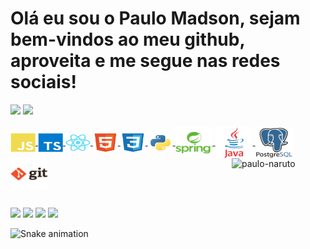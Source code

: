 # Olá eu sou o Paulo Madson, sejam bem-vindos ao meu github, aproveita e me segue nas redes sociais!

 <div>
   <img height="168em" src="https://github-readme-stats.vercel.app/api?username=Paulo77Dev&show_icons=true&theme=radical&include_all_commits=true&count_private=true"/>
  <img height="168em" src="https://github-readme-stats.vercel.app/api/top-langs/?username=Paulo77Dev&layout=compact&langs_count=7&theme=radical"/>
  <a href="https://github.com/Paulo77Dev">

</div>
<div style="display: inline_block"><br>
  <img align="center" alt="Paulo-Js" height="30" width="40" src="https://raw.githubusercontent.com/devicons/devicon/master/icons/javascript/javascript-plain.svg">
  <img align="center" alt="Paulo-Ts" height="30" width="40" src="https://raw.githubusercontent.com/devicons/devicon/master/icons/typescript/typescript-plain.svg">
  <img align="center" alt="Paulo-React" height="30" width="40" src="https://raw.githubusercontent.com/devicons/devicon/master/icons/react/react-original.svg">
  <img align="center" alt="Paulo-HTML" height="30" width="40" src="https://raw.githubusercontent.com/devicons/devicon/master/icons/html5/html5-original.svg">
  <img align="center" alt="Paulo-CSS" height="30" width="40" src="https://raw.githubusercontent.com/devicons/devicon/master/icons/css3/css3-original.svg">
  <img align="center" alt="Paulo-Python" height="30" width="40" src="https://raw.githubusercontent.com/devicons/devicon/master/icons/python/python-original.svg">
  <img align="center" alt="Paulo-spring" height="50" width="60" src="https://github.com/devicons/devicon/blob/master/icons/spring/spring-original-wordmark.svg">
  <img align="center" alt="Paulo-java" height="50" width="60" src="https://github.com/devicons/devicon/blob/master/icons/java/java-original-wordmark.svg">
  <img align="center" alt="Paulo-postgres" height="50" width="60" src="https://github.com/devicons/devicon/blob/master/icons/postgresql/postgresql-original-wordmark.svg">
  <img align="center" alt="Paulo-Tgit" height="50" width="60" src="https://github.com/devicons/devicon/blob/master/icons/git/git-original-wordmark.svg">
  <img align="right" alt="paulo-naruto" height="70" width="150"src="https://cdn.discordapp.com/attachments/859937046034513950/873380891467071528/tenor.gif">
 </div>
 
  ##
 
 <div>
  <a href="https://instagram.com/coisas_da_ecomp" target="_blank"><img src="https://img.shields.io/badge/-Instagram-%23E4405F?style=for-the-badge&logo=instagram&logoColor=white" target="_blank"></a>
  <a href="https://discord.gg/Paulo_Zeus77#8172" target="_blank"><img src="https://img.shields.io/badge/Discord-7289DA?style=for-the-badge&logo=discord&logoColor=white" target="_blank"></a> 
  <a href = "mailto:paulomadson16@gmail.com"><img src="https://img.shields.io/badge/Gmail-D14836?style=for-the-badge&logo=gmail&logoColor=white" target="_blank"></a>
  <a href="https://www.linkedin.com/in/paulo-madson-6475a2182/" target="_blank"><img src="https://img.shields.io/badge/-LinkedIn-%230077B5?style=for-the-badge&logo=linkedin&logoColor=white" target="_blank"></a> 
 
  ![Snake animation](https://github.com/Paulo77Dev/Paulo77Dev/blob/output/github-contribution-grid-snake.svg)
 
</div>
 

